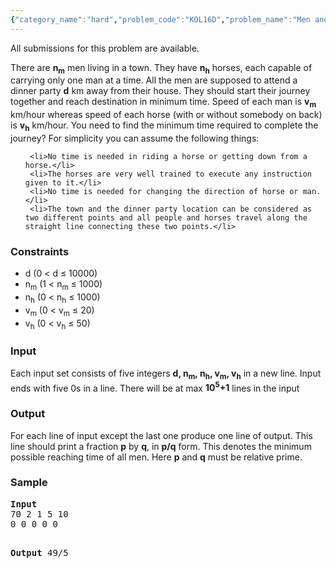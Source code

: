 ```yaml
---
{"category_name":"hard","problem_code":"KOL16D","problem_name":"Men and Horses","languages_supported":{"0":"C","1":"CPP14","2":"JAVA","3":"PYTH","4":"PYTH 3.4"},"max_timelimit":2,"source_sizelimit":40000,"problem_author":"kol_adm","problem_tester":null,"date_added":"21-12-2016","tags":{"0":"kol_adm"},"time":{"view_start_date":1482831600,"submit_start_date":1482831600,"visible_start_date":1482831600,"end_date":1735669800},"layout":"problem"}
---
```

<span class="solution-visible-txt">All submissions for this problem are available.</span><p>There are <b>n<sub>m</sub></b> men living in a town. They have  <b>n<sub>h</sub></b> horses, each capable of carrying only one man at a time. All the men are supposed to attend a dinner party <b>d</b> km away from their house. They should start their journey together and reach destination in minimum time. Speed of each man is <b>v<sub>m</sub></b> km/hour whereas speed of each horse (with or without somebody on back) is <b>v<sub>h</sub></b> km/hour. You need to find the minimum time required to complete the journey? For simplicity you can assume the following things:
 <ul>
     
     <li>No time is needed in riding a horse or getting down from a horse.</li>
     <li>The horses are very well trained to execute any instruction given to it.</li>
     <li>No time is needed for changing the direction of horse or man.</li>
     <li>The town and the dinner party location can be considered as two different points and all people and horses travel along the straight line connecting these two points.</li>
</ul>

<h3>Constraints</h3>
<ul>
<li>d (0 &lt; d ≤ 10000)</li>
<li>n<sub>m</sub> (1 &lt; n<sub>m</sub> ≤ 1000)</li>
<li>n<sub>h</sub> (0 &lt; n<sub>h</sub> ≤ 1000)</li>
<li>v<sub>m</sub> (0 &lt; v<sub>m</sub> ≤ 20)</li>
<li>v<sub>h</sub> (0 &lt; v<sub>h</sub> ≤ 50)</li>
</ul>

<h3>Input</h3>
<p>Each input set consists of  five integers <b>d, n<sub>m</sub>, n<sub>h</sub>, v<sub>m</sub>,  v<sub>h</sub></b> in a new line. Input ends with five 0s in a line. There will be at max <b>10<sup>5</sup>+1</b> lines in the input</p>
 
<h3>Output</h3>
<p>For each line of input except the last one produce one line of output. This line should print a fraction <b>p</b> by <b>q</b>, in <b>p/q</b> form. This denotes the minimum possible reaching time of all men. Here <b>p</b> and <b>q</b> must be relative prime.</p>
 
<h3>Sample</h3>
<pre><b>Input</b>   
70 2 1 5 10
0 0 0 0 0 

<b>Output</b>
49/5
</pre>

 
